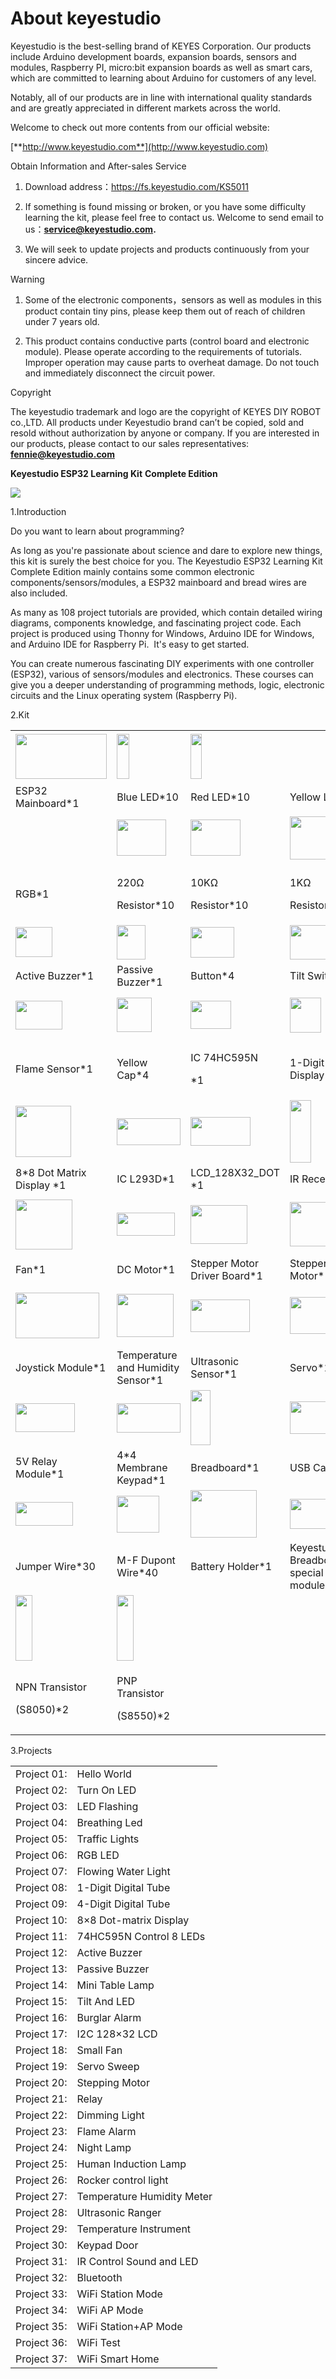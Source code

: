 # About keyestudio

Keyestudio is the best-selling brand of KEYES Corporation. Our products
include Arduino development boards, expansion boards, sensors and
modules, Raspberry PI, micro:bit expansion boards as well as smart cars,
which are committed to learning about Arduino for customers of any
level. 

Notably, all of our products are in line with international quality
standards and are greatly appreciated in different markets across the
world. 

Welcome to check out more contents from our official website:

[**http://www.keyestudio.com**](http://www.keyestudio.com)

Obtain Information and After-sales Service

1.  Download address：https://fs.keyestudio.com/KS5011

2.  If something is found missing or broken, or you have some difficulty
    learning the kit, please feel free to contact us. Welcome to send
    email to
    us：**[service@keyestudio.com](http://m.138.gz.cn/webadmin/~CAmsnCrrNXhTAySKCerrIfWjjZuuWVfI/~/usr/mod_edituser.jsp?;uid=service@keyestudio.com;;clearCache=).**

3.  We will seek to update projects and products continuously from your
sincere advice.

Warning

1.  Some of the electronic components，sensors as well as modules in this
    product contain tiny pins, please keep them out of reach of children
    under 7 years old.

2.  This product contains conductive parts (control board and electronic
    module). Please operate according to the requirements of tutorials.
Improper operation may cause parts to overheat damage. Do not touch
    and immediately disconnect the circuit power.

Copyright

The keyestudio trademark and logo are the copyright of KEYES DIY ROBOT
co.,LTD. All products under Keyestudio brand can’t be copied, sold and
resold without authorization by anyone or company. If you are interested
in our products, please contact to our sales representatives:
[**fennie@keyestudio.com**](http://m.138.gz.cn/webadmin/~CAmsnCrrNXhTAySKCerrIfWjjZuuWVfI/~/usr/mod_edituser.jsp?;uid=fennie@keyestudio.com;;clearCache=)

**Keyestudio ESP32 Learning Kit** **Complete Edition**

![](/media/7f47d09138c11dd49e9f0c5c6d0f7615.jpeg)

1.Introduction

Do you want to learn about programming?

As long as you're passionate about science and dare to explore new
things, this kit is surely the best choice for you. The Keyestudio ESP32
Learning Kit Complete Edition mainly contains some common electronic
components/sensors/modules, a ESP32 mainboard and bread wires are also
included.

As many as 108 project tutorials are provided, which contain detailed
wiring diagrams, components knowledge, and fascinating project code.
Each project is produced using Thonny for Windows, Arduino IDE for
Windows, and Arduino IDE for Raspberry Pi.  It's easy to get started.

You can create numerous fascinating DIY experiments with one controller
(ESP32), various of sensors/modules and electronics. These courses can
give you a deeper understanding of programming methods, logic,
electronic circuits and the Linux operating system (Raspberry Pi).

2.Kit

<table>
<tbody>
<tr class="odd">
<td><img src="https://raw.githubusercontent.com/keyestudio/KS5011-KS5011F-Keyestudio-ESP32-Learning-Kit-Complete-Edition-Raspberry-Pi/master/media/80700e81cbc953e68d74374cc9212b4b.jpeg" style="width:1.52292in;height:0.74306in" /></td>
<td><img src="https://raw.githubusercontent.com/keyestudio/KS5011-KS5011F-Keyestudio-ESP32-Learning-Kit-Complete-Edition-Raspberry-Pi/master/media/5a1d3dbf0c5daf6136044b828a777acd.png" style="width:0.20208in;height:0.75in" /></td>
<td><img src="https://raw.githubusercontent.com/keyestudio/KS5011-KS5011F-Keyestudio-ESP32-Learning-Kit-Complete-Edition-Raspberry-Pi/master/media/cddded49c863ef913bbe2ef3832da74b.png" style="width:0.18889in;height:0.75417in" /></td>
<td><img src="https://raw.githubusercontent.com/keyestudio/KS5011-KS5011F-Keyestudio-ESP32-Learning-Kit-Complete-Edition-Raspberry-Pi/master/media/679ad0aaef0b7b199aaf0967e1aa5367.png" style="width:0.18333in;height:0.72569in" /></td>
<td><img src="https://raw.githubusercontent.com/keyestudio/KS5011-KS5011F-Keyestudio-ESP32-Learning-Kit-Complete-Edition-Raspberry-Pi/master/media/0eead4be7850896afc83477bd7c260d8.png" style="width:0.16736in;height:0.81042in" /></td>
</tr>
<tr class="even">
<td>ESP32 Mainboard*1</td>
<td>Blue LED*10</td>
<td>Red LED*10</td>
<td>Yellow LED*10</td>
<td>Green LED*10</td>
</tr>
<tr class="odd">
<td><img src="https://raw.githubusercontent.com/keyestudio/KS5011-KS5011F-Keyestudio-ESP32-Learning-Kit-Complete-Edition-Raspberry-Pi/master/media/dcfc8e5199deff770c9953f99726d9f9.png" style="width:0.14861in;height:0.82222in" /></td>
<td><img src="https://raw.githubusercontent.com/keyestudio/KS5011-KS5011F-Keyestudio-ESP32-Learning-Kit-Complete-Edition-Raspberry-Pi/master/media/7ea6c448cde965cc0c899e3906b16398.png" style="width:0.82222in;height:0.60278in" /></td>
<td><img src="https://raw.githubusercontent.com/keyestudio/KS5011-KS5011F-Keyestudio-ESP32-Learning-Kit-Complete-Edition-Raspberry-Pi/master/media/1baebd241a5c0654eb9bc571db904683.png" style="width:0.83056in;height:0.60417in" /></td>
<td><img src="https://raw.githubusercontent.com/keyestudio/KS5011-KS5011F-Keyestudio-ESP32-Learning-Kit-Complete-Edition-Raspberry-Pi/master/media/0113c0595ce216f178c0948f77efd03e.png" style="width:0.94306in;height:0.72153in" /></td>
<td><img src="https://raw.githubusercontent.com/keyestudio/KS5011-KS5011F-Keyestudio-ESP32-Learning-Kit-Complete-Edition-Raspberry-Pi/master/media/d0a42506a43071b51bc17f9e39caa37c.png" style="width:0.57847in;height:0.52917in" /></td>
</tr>
<tr class="even">
<td>RGB*1</td>
<td><p>220Ω</p>
<p>Resistor*10</p></td>
<td><p>10KΩ</p>
<p>Resistor*10</p></td>
<td><p>1KΩ</p>
<p>Resistor*10</p></td>
<td>10KΩ Potentiometer*1</td>
</tr>
<tr class="odd">
<td><img src="https://raw.githubusercontent.com/keyestudio/KS5011-KS5011F-Keyestudio-ESP32-Learning-Kit-Complete-Edition-Raspberry-Pi/master/media/60a660b4c23562a74563483b7af3f568.png" style="width:0.61667in;height:0.50139in" /></td>
<td><img src="https://raw.githubusercontent.com/keyestudio/KS5011-KS5011F-Keyestudio-ESP32-Learning-Kit-Complete-Edition-Raspberry-Pi/master/media/5444cd34945d9cc2dbb825a8be8d49ad.png" style="width:0.48125in;height:0.57708in" /></td>
<td><img src="https://raw.githubusercontent.com/keyestudio/KS5011-KS5011F-Keyestudio-ESP32-Learning-Kit-Complete-Edition-Raspberry-Pi/master/media/5b8fea4657b47510d199f740fdcaaa9d.png" style="width:0.72708in;height:0.50556in" /></td>
<td><img src="https://raw.githubusercontent.com/keyestudio/KS5011-KS5011F-Keyestudio-ESP32-Learning-Kit-Complete-Edition-Raspberry-Pi/master/media/f2b0fe5c69eada37beef36022ae03974.png" style="width:0.77083in;height:0.57083in" /></td>
<td><img src="https://raw.githubusercontent.com/keyestudio/KS5011-KS5011F-Keyestudio-ESP32-Learning-Kit-Complete-Edition-Raspberry-Pi/master/media/7ea5721963dbb796fde0e7c2f3e8e4b5.png" style="width:0.70833in;height:0.47847in" /></td>
</tr>
<tr class="even">
<td>Active Buzzer*1</td>
<td>Passive Buzzer*1</td>
<td>Button*4</td>
<td>Tilt Switch*1</td>
<td>Photoresistor*2</td>
</tr>
<tr class="odd">
<td><img src="https://raw.githubusercontent.com/keyestudio/KS5011-KS5011F-Keyestudio-ESP32-Learning-Kit-Complete-Edition-Raspberry-Pi/master/media/adb25a98a644070c6de378fe98017d8b.png" style="width:0.77708in;height:0.48125in" /></td>
<td><img src="https://raw.githubusercontent.com/keyestudio/KS5011-KS5011F-Keyestudio-ESP32-Learning-Kit-Complete-Edition-Raspberry-Pi/master/media/8defa4d3994ce0f2291b05c2fd04ee9c.png" style="width:0.57708in;height:0.56875in" /></td>
<td><img src="https://raw.githubusercontent.com/keyestudio/KS5011-KS5011F-Keyestudio-ESP32-Learning-Kit-Complete-Edition-Raspberry-Pi/master/media/e5756d5b6983fb93087e49a42482dcb8.png" style="width:0.67014in;height:0.47222in" /></td>
<td><img src="https://raw.githubusercontent.com/keyestudio/KS5011-KS5011F-Keyestudio-ESP32-Learning-Kit-Complete-Edition-Raspberry-Pi/master/media/c88b647385c69cfc1a6746a3c459ab12.png" style="width:0.52014in;height:0.58056in" /></td>
<td><img src="https://raw.githubusercontent.com/keyestudio/KS5011-KS5011F-Keyestudio-ESP32-Learning-Kit-Complete-Edition-Raspberry-Pi/master/media/85cfe0f4b888f5543316d1eebbfde4f8.png" style="width:1.00694in;height:0.76319in" /></td>
</tr>
<tr class="even">
<td>Flame Sensor*1</td>
<td>Yellow Cap*4</td>
<td><p>IC 74HC595N</p>
<p>*1</p></td>
<td>1-Digit Tube Display*1</td>
<td>4-Digit Tube Display*1</td>
</tr>
<tr class="odd">
<td><img src="https://raw.githubusercontent.com/keyestudio/KS5011-KS5011F-Keyestudio-ESP32-Learning-Kit-Complete-Edition-Raspberry-Pi/master/media/d226a1f3c801ac78321f0692143c853e.png" style="width:0.925in;height:0.85417in" /></td>
<td><img src="https://raw.githubusercontent.com/keyestudio/KS5011-KS5011F-Keyestudio-ESP32-Learning-Kit-Complete-Edition-Raspberry-Pi/master/media/49a8c16938a5193dc7944e5dfcc3b08b.png" style="width:1.06389in;height:0.45208in" /></td>
<td><img src="https://raw.githubusercontent.com/keyestudio/KS5011-KS5011F-Keyestudio-ESP32-Learning-Kit-Complete-Edition-Raspberry-Pi/master/media/2c2645e94a00867ac23e8a022f0a631a.png" style="width:0.99306in;height:0.47917in" /><img src="https://raw.githubusercontent.com/keyestudio/KS5011-KS5011F-Keyestudio-ESP32-Learning-Kit-Complete-Edition-Raspberry-Pi/master/media/2c2645e94a00867ac23e8a022f0a631a.png" style="width:0in;height:0in" /></td>
<td><img src="https://raw.githubusercontent.com/keyestudio/KS5011-KS5011F-Keyestudio-ESP32-Learning-Kit-Complete-Edition-Raspberry-Pi/master/media/27daf19fb8eec4de5733d41564d7d5f1.png" style="width:0.34861in;height:1.04306in" /></td>
<td><img src="https://raw.githubusercontent.com/keyestudio/KS5011-KS5011F-Keyestudio-ESP32-Learning-Kit-Complete-Edition-Raspberry-Pi/master/media/1177eaa9c6aaf4919919f2c5fe599957.png" style="width:1.00069in;height:0.75347in" /></td>
</tr>
<tr class="even">
<td>8*8 Dot Matrix Display *1</td>
<td>IC L293D*1</td>
<td>LCD_128X32_DOT *1</td>
<td>IR Receiver*1</td>
<td>PIR Motion Sensor*1</td>
</tr>
<tr class="odd">
<td><img src="https://raw.githubusercontent.com/keyestudio/KS5011-KS5011F-Keyestudio-ESP32-Learning-Kit-Complete-Edition-Raspberry-Pi/master/media/009965e315276ecf1144c22c54a93fd9.png" style="width:0.94375in;height:0.82986in" /></td>
<td><img src="https://raw.githubusercontent.com/keyestudio/KS5011-KS5011F-Keyestudio-ESP32-Learning-Kit-Complete-Edition-Raspberry-Pi/master/media/5f8803639698fd86903da6b920f59195.jpeg" style="width:0.96181in;height:0.38889in" /></td>
<td><img src="https://raw.githubusercontent.com/keyestudio/KS5011-KS5011F-Keyestudio-ESP32-Learning-Kit-Complete-Edition-Raspberry-Pi/master/media/a2490df235918408342f93fbd9833147.png" style="width:0.94306in;height:0.64514in" /></td>
<td><img src="https://raw.githubusercontent.com/keyestudio/KS5011-KS5011F-Keyestudio-ESP32-Learning-Kit-Complete-Edition-Raspberry-Pi/master/media/277ad05e0d79dc19d169b5ddc164346e.jpeg" style="width:1.03681in;height:0.73958in" /></td>
<td><img src="https://raw.githubusercontent.com/keyestudio/KS5011-KS5011F-Keyestudio-ESP32-Learning-Kit-Complete-Edition-Raspberry-Pi/master/media/b875575fc504ef4d4587ab03c8d9ef48.png" style="width:0.45833in;height:0.96597in" /></td>
</tr>
<tr class="even">
<td>Fan*1</td>
<td>DC Motor*1</td>
<td>Stepper Motor Driver Board*1</td>
<td>Stepper Motor*1</td>
<td>IR Remote Control*1</td>
</tr>
<tr class="odd">
<td><img src="https://raw.githubusercontent.com/keyestudio/KS5011-KS5011F-Keyestudio-ESP32-Learning-Kit-Complete-Edition-Raspberry-Pi/master/media/d087b123748cbfb8ed9f517150db71c5.png" style="width:1.39792in;height:0.76458in" /><img src="https://raw.githubusercontent.com/keyestudio/KS5011-KS5011F-Keyestudio-ESP32-Learning-Kit-Complete-Edition-Raspberry-Pi/master/media/d087b123748cbfb8ed9f517150db71c5.png" style="width:0in;height:0in" /></td>
<td><img src="https://raw.githubusercontent.com/keyestudio/KS5011-KS5011F-Keyestudio-ESP32-Learning-Kit-Complete-Edition-Raspberry-Pi/master/media/be767c8c1a1bebe561b75fb09d1ea89e.png" style="width:0.95069in;height:0.71806in" /></td>
<td><img src="https://raw.githubusercontent.com/keyestudio/KS5011-KS5011F-Keyestudio-ESP32-Learning-Kit-Complete-Edition-Raspberry-Pi/master/media/4205659c5094b7fbd53b588e8d8eb4f7.jpeg" style="width:0.98542in;height:0.54167in" /></td>
<td><img src="https://raw.githubusercontent.com/keyestudio/KS5011-KS5011F-Keyestudio-ESP32-Learning-Kit-Complete-Edition-Raspberry-Pi/master/media/d380e830748381c4c7435928e55d3bf8.png" style="width:0.79792in;height:0.61875in" /></td>
<td><img src="https://raw.githubusercontent.com/keyestudio/KS5011-KS5011F-Keyestudio-ESP32-Learning-Kit-Complete-Edition-Raspberry-Pi/master/media/b45bb81bb3763377c63accce606ac5f2.png" style="width:0.22153in;height:0.99167in" /></td>
</tr>
<tr class="even">
<td>Joystick Module*1</td>
<td>Temperature and Humidity Sensor*1</td>
<td>Ultrasonic Sensor*1</td>
<td>Servo*1</td>
<td>10K Thermistor*1</td>
</tr>
<tr class="odd">
<td><img src="https://raw.githubusercontent.com/keyestudio/KS5011-KS5011F-Keyestudio-ESP32-Learning-Kit-Complete-Edition-Raspberry-Pi/master/media/3ee0bde62a5c8da6f89777cd47240e6c.png" style="width:0.98472in;height:0.48264in" /></td>
<td><img src="https://raw.githubusercontent.com/keyestudio/KS5011-KS5011F-Keyestudio-ESP32-Learning-Kit-Complete-Edition-Raspberry-Pi/master/media/22f5e282d4729744b9e1c7ba8a2aea50.png" style="width:1.05903in;height:0.48819in" /></td>
<td><img src="https://raw.githubusercontent.com/keyestudio/KS5011-KS5011F-Keyestudio-ESP32-Learning-Kit-Complete-Edition-Raspberry-Pi/master/media/9e5f44a6029de8ca36a4d795455f442e.png" style="width:0.32639in;height:0.91528in" /></td>
<td><img src="https://raw.githubusercontent.com/keyestudio/KS5011-KS5011F-Keyestudio-ESP32-Learning-Kit-Complete-Edition-Raspberry-Pi/master/media/f43db1bf25d3e4d6d364f74f5ab39ef3.png" style="width:1.21875in;height:0.54583in" /></td>
<td><img src="https://raw.githubusercontent.com/keyestudio/KS5011-KS5011F-Keyestudio-ESP32-Learning-Kit-Complete-Edition-Raspberry-Pi/master/media/89aaafefa692d400a031a0e213879c56.png" style="width:0.78472in;height:0.55069in" /></td>
</tr>
<tr class="even">
<td>5V Relay Module*1</td>
<td>4*4 Membrane Keypad*1</td>
<td>Breadboard*1</td>
<td>USB Cable*1</td>
<td>Resistance Card*1</td>
</tr>
<tr class="odd">
<td><img src="https://raw.githubusercontent.com/keyestudio/KS5011-KS5011F-Keyestudio-ESP32-Learning-Kit-Complete-Edition-Raspberry-Pi/master/media/2e111dd94d6a511d3e82f0041cfd9a9e.png" style="width:0.96319in;height:0.39583in" /></td>
<td><img src="https://raw.githubusercontent.com/keyestudio/KS5011-KS5011F-Keyestudio-ESP32-Learning-Kit-Complete-Edition-Raspberry-Pi/master/media/d34365fe64c69ca14dbb8e70dfdb53c0.png" style="width:0.70833in;height:0.62014in" /></td>
<td><img src="https://raw.githubusercontent.com/keyestudio/KS5011-KS5011F-Keyestudio-ESP32-Learning-Kit-Complete-Edition-Raspberry-Pi/master/media/a80eb5213b73659e9f20cb07437a7711.jpeg" style="width:1.09792in;height:0.79375in" /></td>
<td><img src="https://raw.githubusercontent.com/keyestudio/KS5011-KS5011F-Keyestudio-ESP32-Learning-Kit-Complete-Edition-Raspberry-Pi/master/media/5e2d520134f324058bb857daff44851d.png" style="width:1.15694in;height:0.49931in" /></td>
<td></td>
</tr>
<tr class="even">
<td>Jumper Wire*30</td>
<td>M-F Dupont Wire*40</td>
<td>Battery Holder*1</td>
<td>Keyestudio Breadboard special power module *1</td>
<td></td>
</tr>
<tr class="odd">
<td><img src="https://raw.githubusercontent.com/keyestudio/KS5011-KS5011F-Keyestudio-ESP32-Learning-Kit-Complete-Edition-Raspberry-Pi/master/media/9197d4aff9356c585b7ef68e33a6881d.png" style="width:0.27986in;height:1.08819in" /></td>
<td><img src="https://raw.githubusercontent.com/keyestudio/KS5011-KS5011F-Keyestudio-ESP32-Learning-Kit-Complete-Edition-Raspberry-Pi/master/media/9197d4aff9356c585b7ef68e33a6881d.png" style="width:0.27986in;height:1.08819in" /></td>
<td></td>
<td></td>
<td></td>
</tr>
<tr class="even">
<td><p>NPN Transistor</p>
<p>(S8050)*2</p></td>
<td><p>PNP Transistor</p>
<p>(S8550)*2</p></td>
<td></td>
<td></td>
<td></td>
</tr>
</tbody>
</table>

3.Projects

<table>
<tbody>
<tr class="odd">
<td>Project 01:</td>
<td>Hello World</td>
</tr>
<tr class="even">
<td>Project 02:</td>
<td>Turn On LED</td>
</tr>
<tr class="odd">
<td>Project 03:</td>
<td>LED Flashing</td>
</tr>
<tr class="even">
<td>Project 04:</td>
<td>Breathing Led</td>
</tr>
<tr class="odd">
<td>Project 05:</td>
<td>Traffic Lights</td>
</tr>
<tr class="even">
<td>Project 06:</td>
<td>RGB LED</td>
</tr>
<tr class="odd">
<td>Project 07:</td>
<td>Flowing Water Light</td>
</tr>
<tr class="even">
<td>Project 08:</td>
<td>1-Digit Digital Tube</td>
</tr>
<tr class="odd">
<td>Project 09:</td>
<td>4-Digit Digital Tube</td>
</tr>
<tr class="even">
<td>Project 10:</td>
<td>8×8 Dot-matrix Display</td>
</tr>
<tr class="odd">
<td>Project 11:</td>
<td>74HC595N Control 8 LEDs</td>
</tr>
<tr class="even">
<td>Project 12:</td>
<td>Active Buzzer</td>
</tr>
<tr class="odd">
<td>Project 13:</td>
<td>Passive Buzzer</td>
</tr>
<tr class="even">
<td>Project 14:</td>
<td>Mini Table Lamp</td>
</tr>
<tr class="odd">
<td>Project 15:</td>
<td>Tilt And LED</td>
</tr>
<tr class="even">
<td>Project 16:</td>
<td>Burglar Alarm</td>
</tr>
<tr class="odd">
<td>Project 17:</td>
<td>I2C 128×32 LCD</td>
</tr>
<tr class="even">
<td>Project 18:</td>
<td>Small Fan</td>
</tr>
<tr class="odd">
<td>Project 19:</td>
<td>Servo Sweep</td>
</tr>
<tr class="even">
<td>Project 20:</td>
<td>Stepping Motor</td>
</tr>
<tr class="odd">
<td>Project 21:</td>
<td>Relay</td>
</tr>
<tr class="even">
<td>Project 22:</td>
<td>Dimming Light</td>
</tr>
<tr class="odd">
<td>Project 23:</td>
<td>Flame Alarm</td>
</tr>
<tr class="even">
<td>Project 24:</td>
<td>Night Lamp</td>
</tr>
<tr class="odd">
<td>Project 25:</td>
<td>Human Induction Lamp</td>
</tr>
<tr class="even">
<td>Project 26:</td>
<td>Rocker control light</td>
</tr>
<tr class="odd">
<td>Project 27:</td>
<td>Temperature Humidity Meter</td>
</tr>
<tr class="even">
<td>Project 28:</td>
<td>Ultrasonic Ranger</td>
</tr>
<tr class="odd">
<td>Project 29:</td>
<td>Temperature Instrument</td>
</tr>
<tr class="even">
<td>Project 30:</td>
<td>Keypad Door</td>
</tr>
<tr class="odd">
<td>Project 31:</td>
<td>IR Control Sound and LED</td>
</tr>
<tr class="even">
<td>Project 32:</td>
<td>Bluetooth</td>
</tr>
<tr class="odd">
<td>Project 33:</td>
<td>WiFi Station Mode</td>
</tr>
<tr class="even">
<td>Project 34:</td>
<td>WiFi AP Mode</td>
</tr>
<tr class="odd">
<td>Project 35:</td>
<td>WiFi Station+AP Mode</td>
</tr>
<tr class="even">
<td>Project 36:</td>
<td>WiFi Test</td>
</tr>
<tr class="odd">
<td>Project 37:</td>
<td>WiFi Smart Home</td>
</tr>
</tbody>
</table>
